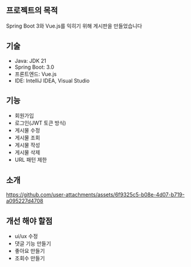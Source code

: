 ## 프로젝트의 목적
 Spring Boot 3와 Vue.js를 익히기 위해 게시판을 만들었습니다

## 기술
* Java: JDK 21 <br>
* Spring Boot: 3.0 <br>
* 프론트엔드: Vue.js <br>
* IDE: IntelliJ IDEA, Visual Studio

## 기능
* 회원가입
* 로그인(JWT 토큰 방식)
* 게시물 수정
* 게시물 조회
* 게시물 작성
* 게시물 삭제
* URL 패턴 제한

## 소개
https://github.com/user-attachments/assets/6f9325c5-b08e-4d07-b719-a095227d4708

## 개선 해야 할점
* ui/ux 수정 <br>
* 댓글 기능 만들기
* 좋아요 만들기
* 조회수 만들기
